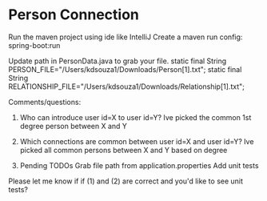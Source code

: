 # Person Connection


Run the maven project using ide like IntelliJ
Create a maven run config: spring-boot:run

Update path in PersonData.java to grab your file.
static final String PERSON_FILE="/Users/kdsouza1/Downloads/Person[1].txt";
static final String RELATIONSHIP_FILE="/Users/kdsouza1/Downloads/Relationship[1].txt";


Comments/questions:
1) Who can introduce user id=X to user id=Y?
Ive picked the common 1st degree person between X and Y

2) Which connections are common between user id=X and user id=Y?
Ive picked all common persons between X and Y based on degree

3) Pending TODOs
Grab file path from application.properties
Add unit tests

Please let me know if if (1) and (2) are correct and you'd like to see unit tests?

